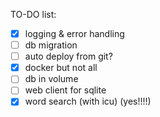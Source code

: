TO-DO list:

- [x] logging & error handling
- [ ] db migration
- [ ] auto deploy from git?
- [x] docker but not all
- [ ] db in volume
- [ ] web client for sqlite
- [x] word search (with icu) (yes!!!!)
